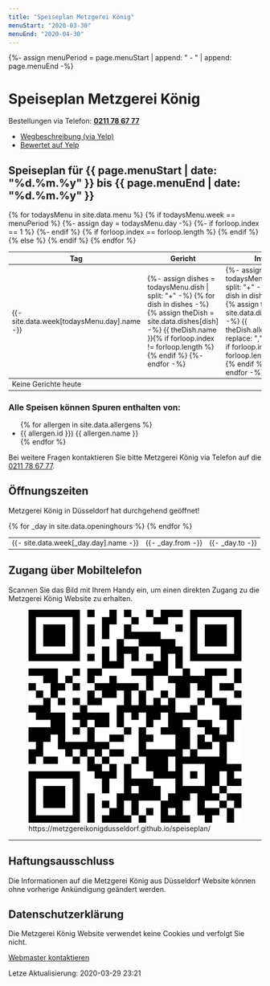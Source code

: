 ```yaml
---
title: "Speiseplan Metzgerei König"
menuStart: "2020-03-30"
menuEnd: "2020-04-30"
---
```

{%- assign menuPeriod = page.menuStart | append: " - " | append: page.menuEnd -%}
# Speiseplan Metzgerei König

Bestellungen via Telefon: **<a href="tel:+49211786777">0211 78 67 77</a>**

* <a href="https://www.yelp.de/map/metzgerei-k%C3%B6nig-d%C3%BCsseldorf">Wegbeschreibung (via Yelp)</a>
* <a href="https://www.yelp.de/biz/metzgerei-könig-düsseldorf">Bewertet auf Yelp</a>

## Speiseplan für {{ page.menuStart | date: "%d.%m.%y"  }} bis {{ page.menuEnd  | date: "%d.%m.%y"  }}

<table>
{% for todaysMenu in site.data.menu %}
	{% if todaysMenu.week == menuPeriod %}
		{%- assign day = todaysMenu.day -%}
		{%- if forloop.index == 1 %}
		<thead>
			<tr>
				<th>Tag</th>
				<th>Gericht</th>
				<th>Info</th>
				<th>Preis</th>
			</tr>
		</thead>
		<tbody>
		{%- endif %}
			<tr>
				<td>
					{{- site.data.week[todaysMenu.day].name -}}
				</td>
				<!-- dish -->
				<td>
					{%- assign dishes = todaysMenu.dish | split: "+" -%}
					{% for dish in dishes -%}
						{% assign theDish = site.data.dishes[dish] -%}
						{{ theDish.name }}{% if forloop.index != forloop.length %}<br/>{% endif %}
					{%- endfor -%}
				</td>
				<!-- allergens -->
				<td class="smaller">
					{%- assign dishes = todaysMenu.dish | split: "+" -%}
					{% for dish in dishes -%}
						{% assign theDish = site.data.dishes[dish] -%}
						{{ theDish.allergens | replace: ",", ", " }}
						{% if forloop.index != forloop.length %}<br/>{% endif %}
					{%- endfor -%}
				</td>
				<!-- price -->
				<td>&euro;{{ todaysMenu.price }}</td>
			</tr>
		{% if forloop.index == forloop.length %}
		</tbody>
		{% endif %}
	{% else %}
	<tr><td>Keine Gerichte heute</td></tr>
	{% endif %}
{% endfor %}
</table>

### Alle Speisen können Spuren enthalten von:

<ul class="flat-list smaller">
{% for allergen in site.data.allergens %}
	<li>{{ allergen.id }}) {{ allergen.name }}</li>
{% endfor %}
</ul>

Bei weitere Fragen kontaktieren Sie bitte Metzgerei König via Telefon auf die <a href="tel:+49211786777">0211 78 67 77</a>.

## Öffnungszeiten

 Metzgerei König in Düsseldorf hat durchgehend geöffnet!

<table>
	{% for _day in site.data.openinghours %}
	<tr>
		<td>{{- site.data.week[_day.day].name -}}</td>
		<td>{{- _day.from -}}</td>
		<td>{{- _day.to -}}</td>
	</tr>
	{% endfor %}
</table>

## Zugang über Mobiltelefon

Scannen Sie das Bild mit Ihrem Handy ein, um einen direkten Zugang zu die Metzgerei König Website zu erhalten.

<figure class="qrcode">
	<a href="assets/img/qr-metzgereikonigd.svg">
		<img src="assets/img/qr-metzgereikonigd.svg" title="QR code für diese Website" alt="QR Code für https://metzgereikonigdusseldorf.github.io/speiseplan/" />
	</a>
	<figcaption>https://metzgereikonigdusseldorf.github.io/speiseplan/</figcaption>
</figure>

---

<div class="smaller">
	<h2>Haftungsausschluss</h2>
	<p>Die Informationen auf die Metzgerei König aus Düsseldorf Website können ohne vorherige Ankündigung geändert werden.</p>
	<h2>Datenschutzerklärung</h2>
	<p>Die Metzgerei König Website verwendet keine Cookies und verfolgt Sie nicht.</p>
	<p><a href="mailto:webmaster@johanbove.info?subject=Speiseplan%20Metzgerei%20König">Webmaster kontaktieren</a></p>
	<p>Letze Aktualisierung: 2020-03-29 23:21</p>
</div>